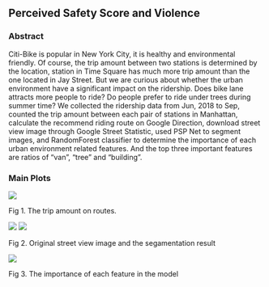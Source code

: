 ## Perceived Safety Score and Violence

### Abstract 

Citi-Bike is popular in New York City, it is healthy and environmental friendly. Of course, the trip amount between two stations is determined by the location, station in Time Square has much more trip amount than the one located in Jay Street. But we are curious about whether the urban environment have a significant impact on the ridership. Does bike lane attracts more people to ride? Do people prefer to ride under trees during summer time? We collected the ridership data from Jun, 2018 to Sep, counted the trip amount between each pair of stations in Manhattan, calculate the recommend riding route on Google Direction, download street view image through Google Street Statistic, used PSP Net to segment images, and RandomForest classifier to determine the importance of each urban environment related features. And the top three important features are ratios of “van”, “tree” and “building”.

### Main Plots
![](https://i.imgur.com/414iAIXl.jpg)

Fig 1. The trip amount on routes.


![](https://i.imgur.com/dDiGAVGm.jpg)
![](https://i.imgur.com/PL38MwCm.png)

Fig 2. Original street view image and the segamentation result

![](https://i.imgur.com/kFWUXru.png)

Fig 3. The importance of each feature in the model


